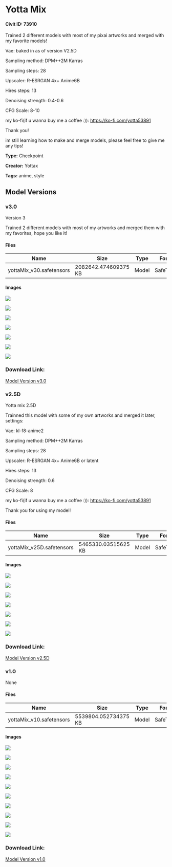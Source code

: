 # Yotta Mix

#### Civit ID: 73910

<p>Trained 2 different models with most of my pixai artworks and merged with my favorite models!</p><p>Vae: baked in as of version V2.5D</p><p>Sampling method: DPM++2M Karras</p><p>Sampling steps: 28</p><p>Upscaler: R-ESRGAN 4x+ Anime6B</p><p>Hires steps: 13</p><p>Denoising strength: 0.4-0.6</p><p>CFG Scale: 8-10</p><p></p><p>my ko-fi(if u wanna buy me a coffee :)): <a target="_blank" rel="ugc" href="https://ko-fi.com/yotta53891">https://ko-fi.com/yotta53891</a></p><p>Thank you!</p><p>im still learning how to make and merge models, please feel free to give me any tips!</p>

**Type:** Checkpoint

**Creator:** Yottax

**Tags:** anime, style

## Model Versions

### v3.0

<p>Version 3</p><p>Trained 2 different models with most of my artworks and merged them with my favorites, hope you like it!</p>

#### Files

| Name | Size | Type | Format | Download Url | AutoV1 | AutoV2 | SHA256 | CRC32 | BLAKE3 |
| --- | --- | --- | --- | --- | --- | --- | --- | --- | --- |
| yottaMix_v30.safetensors | 2082642.474609375 KB | Model | SafeTensor | https://civitai.com/api/download/models/86169 | D5CCEB1B | 2727C13B25 | 2727C13B2508A8E0B41A14B95E3291E4893A9C474A267E56C9468276B42CC38D | BA2886D4 | 31441ECC7582D13DE9F56BEFC19F7592080806B5FD0F1A64B73948E4308CB20E |

#### Images

<p><img src="https://image.civitai.com/xG1nkqKTMzGDvpLrqFT7WA/8c21bd60-7586-4786-bcf9-92353448a44d/width=450/979502.jpeg" /></p>

<p><img src="https://image.civitai.com/xG1nkqKTMzGDvpLrqFT7WA/3072b2bc-8c4d-4e88-812f-ce9c2b3dc5f5/width=450/979503.jpeg" /></p>

<p><img src="https://image.civitai.com/xG1nkqKTMzGDvpLrqFT7WA/edfac547-d6d6-4c10-bd1d-5f3f6823af39/width=450/979504.jpeg" /></p>

<p><img src="https://image.civitai.com/xG1nkqKTMzGDvpLrqFT7WA/c0a43e16-aaee-4f19-b822-a4791eead4f8/width=450/979510.jpeg" /></p>

<p><img src="https://image.civitai.com/xG1nkqKTMzGDvpLrqFT7WA/91414b5f-407e-4186-821b-6b560b055ed9/width=450/979511.jpeg" /></p>

<p><img src="https://image.civitai.com/xG1nkqKTMzGDvpLrqFT7WA/7575a105-d919-4f17-88dc-b2f47f853b5a/width=450/979512.jpeg" /></p>

<p><img src="https://image.civitai.com/xG1nkqKTMzGDvpLrqFT7WA/5669ed07-c5e9-4087-adbe-6951e845fa1f/width=450/979513.jpeg" /></p>

### Download Link:

[Model Version v3.0](https://civitai.com/api/download/models/86169)

### v2.5D

<p>Yotta mix 2.5D</p><p>Trainned this model with some of my own artworks and merged it later, settings:</p><p>Vae: kl-f8-anime2</p><p>Sampling method: DPM++2M Karras</p><p>Sampling steps: 28</p><p>Upscaler: R-ESRGAN 4x+ Anime6B or latent</p><p>Hires steps: 13</p><p>Denoising strength: 0.6</p><p>CFG Scale: 8</p><p>my ko-fi(if u wanna buy me a coffee :)): <a target="_blank" rel="ugc" href="https://ko-fi.com/yotta53891">https://ko-fi.com/yotta53891</a></p><p>Thank you for using my model!</p>

#### Files

| Name | Size | Type | Format | Download Url | AutoV1 | AutoV2 | SHA256 | CRC32 | BLAKE3 |
| --- | --- | --- | --- | --- | --- | --- | --- | --- | --- |
| yottaMix_v25D.safetensors | 5465330.03515625 KB | Model | SafeTensor | https://civitai.com/api/download/models/79265 | 8CA00765 | 576EB3584D | 576EB3584D283552273706A730FA3696CEB265E1276393339698EB02C6B1472E | 5C064BA3 | 4CA5BCEC87B2804DD59A905C2ECEDCCE2EE194C9BF26D6A88D2A2952CFA6BCBF |

#### Images

<p><img src="https://image.civitai.com/xG1nkqKTMzGDvpLrqFT7WA/9a57bbf7-23c7-4caf-b45f-07ca05ccb4a9/width=450/889377.jpeg" /></p>

<p><img src="https://image.civitai.com/xG1nkqKTMzGDvpLrqFT7WA/14fa7389-2fb5-4d31-ac51-11290dfdbdd3/width=450/889382.jpeg" /></p>

<p><img src="https://image.civitai.com/xG1nkqKTMzGDvpLrqFT7WA/95c74d0d-fbad-4813-90f6-81a8ce3214c1/width=450/889383.jpeg" /></p>

<p><img src="https://image.civitai.com/xG1nkqKTMzGDvpLrqFT7WA/0701bccd-5204-4aa4-b872-152640dd142c/width=450/889384.jpeg" /></p>

<p><img src="https://image.civitai.com/xG1nkqKTMzGDvpLrqFT7WA/79d80102-d0b6-4e1b-85cb-08cac5b50d96/width=450/889385.jpeg" /></p>

<p><img src="https://image.civitai.com/xG1nkqKTMzGDvpLrqFT7WA/83d61513-4f49-42f3-8295-9bec53fb41e8/width=450/889387.jpeg" /></p>

<p><img src="https://image.civitai.com/xG1nkqKTMzGDvpLrqFT7WA/3c5c5b5e-1618-414e-a36f-4a57103bd554/width=450/889386.jpeg" /></p>

### Download Link:

[Model Version v2.5D](https://civitai.com/api/download/models/79265)

### v1.0

None

#### Files

| Name | Size | Type | Format | Download Url | AutoV1 | AutoV2 | SHA256 | CRC32 | BLAKE3 |
| --- | --- | --- | --- | --- | --- | --- | --- | --- | --- |
| yottaMix_v10.safetensors | 5539804.052734375 KB | Model | SafeTensor | https://civitai.com/api/download/models/78623 | 5247118E | 96DDD10C1D | 96DDD10C1DDC02D66187F5ED2001C224E4285967BB1C5593C65C853E9697E8ED | BEDA728A | 578E2F0263B33A265088C39081B078E176920900903C053E9740AC9446F903E0 |

#### Images

<p><img src="https://image.civitai.com/xG1nkqKTMzGDvpLrqFT7WA/a800a651-0a9a-485b-a775-c91bbab7ac43/width=450/881377.jpeg" /></p>

<p><img src="https://image.civitai.com/xG1nkqKTMzGDvpLrqFT7WA/e0af144f-7255-437a-96e6-e147106866b7/width=450/881383.jpeg" /></p>

<p><img src="https://image.civitai.com/xG1nkqKTMzGDvpLrqFT7WA/e4dec488-c967-486b-b1b2-016d5ec2c11b/width=450/881381.jpeg" /></p>

<p><img src="https://image.civitai.com/xG1nkqKTMzGDvpLrqFT7WA/013da382-a2e3-4db2-90b2-8f61523cafca/width=450/881382.jpeg" /></p>

<p><img src="https://image.civitai.com/xG1nkqKTMzGDvpLrqFT7WA/1ce2b7a2-5817-4cbc-9b34-cbe1a66a177d/width=450/881384.jpeg" /></p>

<p><img src="https://image.civitai.com/xG1nkqKTMzGDvpLrqFT7WA/1d4420b2-11e4-4360-aafa-fcd4e5730041/width=450/881386.jpeg" /></p>

<p><img src="https://image.civitai.com/xG1nkqKTMzGDvpLrqFT7WA/9c995178-63c8-4239-a7a4-87d60323dfe3/width=450/881385.jpeg" /></p>

<p><img src="https://image.civitai.com/xG1nkqKTMzGDvpLrqFT7WA/590af5e7-3be0-429e-8ea6-eb193173ac80/width=450/881387.jpeg" /></p>

<p><img src="https://image.civitai.com/xG1nkqKTMzGDvpLrqFT7WA/86dcd7af-ef12-482c-9279-1ef3416fdbd5/width=450/881388.jpeg" /></p>

<p><img src="https://image.civitai.com/xG1nkqKTMzGDvpLrqFT7WA/99c3febe-51e8-4bb7-adf9-d10837ac5572/width=450/881391.jpeg" /></p>

### Download Link:

[Model Version v1.0](https://civitai.com/api/download/models/78623)

